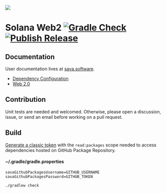 ![](https://github.com/sava-software/sava/blob/003cf88b3cd2a05279027557f23f7698662d2999/assets/images/solana_java_cup.svg)

# Solana Web2 [![Gradle Check](https://github.com/sava-software/solana-web2/actions/workflows/build.yml/badge.svg)](https://github.com/sava-software/solana-web2/actions/workflows/build.yml) [![Publish Release](https://github.com/sava-software/solana-web2/actions/workflows/publish.yml/badge.svg)](https://github.com/sava-software/solana-web2/actions/workflows/publish.yml)

## Documentation

User documentation lives at [sava.software](https://sava.software/).

* [Dependency Configuration](https://sava.software/quickstart)
* [Web 2.0](https://sava.software/libraries/web2)

## Contribution

Unit tests are needed and welcomed. Otherwise, please open a discussion, issue, or send an email before working on a
pull request.

## Build

[Generate a classic token](https://github.com/settings/tokens) with the `read:packages` scope needed to access
dependencies hosted on GitHub Package Repository.

#### ~/.gradle/gradle.properties

```properties
savaGithubPackagesUsername=GITHUB_USERNAME
savaGithubPackagesPassword=GITHUB_TOKEN
```

```shell
./gradlew check
```
